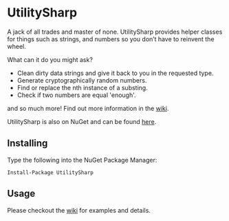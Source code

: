 # UtilitySharp
A jack of all trades and master of none. UtilitySharp provides helper classes for things such as strings, and numbers so you don’t have to reinvent the wheel.

What can it do you might ask?
* Clean dirty data strings and give it back to you in the requested type.
* Generate cryptographically random numbers.
* Find or replace the nth instance of a substing.
* Check if two numbers are equal 'enough'.  

and so much more! Find out more information in the [wiki](https://github.com/Mason32NZ/UtilitySharp/wiki/Table-of-Contents).

UtilitySharp is also on NuGet and can be found [here](https://www.nuget.org/packages/UtilitySharp/).

## Installing
Type the following into the NuGet Package Manager:
```
Install-Package UtilitySharp
```

## Usage
Please checkout the [wiki](https://github.com/Mason32NZ/UtilitySharp/wiki/Table-of-Contents) for examples and details.
